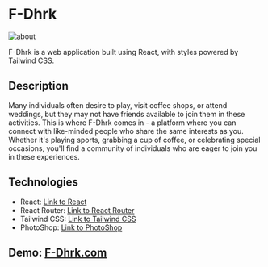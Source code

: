 # F-Dhrk
![about](https://github.com/abdallahMoussa/f-dhrk/assets/55410420/b88cc6cd-406e-41ad-96b0-dc7e70d1371d)

F-Dhrk is a web application built using React, with styles powered by Tailwind CSS.

## Description

Many individuals often desire to play, visit coffee shops, or attend weddings, but they may not have friends available to join them in these activities. This is where F-Dhrk comes in - a platform where you can connect with like-minded people who share the same interests as you. Whether it's playing sports, grabbing a cup of coffee, or celebrating special occasions, you'll find a community of individuals who are eager to join you in these experiences.


## Technologies

- React: [Link to React](https://reactjs.org/)
- React Router: [Link to React Router](https://reactrouter.com/)
- Tailwind CSS: [Link to Tailwind CSS](https://tailwindcss.com/)
- PhotoShop: [Link to PhotoShop ](https://www.adobe.com/products/photoshop.html)

## Demo: [F-Dhrk.com](https://f-dhrk.vercel.app)
